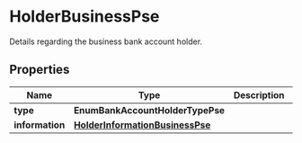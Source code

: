 

# HolderBusinessPse

Details regarding the business bank account holder.

## Properties

| Name | Type | Description | Notes |
|------------ | ------------- | ------------- | -------------|
|**type** | **EnumBankAccountHolderTypePse** |  |  |
|**information** | [**HolderInformationBusinessPse**](HolderInformationBusinessPse.md) |  |  |



